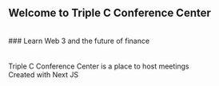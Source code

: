 ## Welcome to Triple C Conference Center
<br/>
### Learn Web 3 and the future of finance
<br/>
<br/>
<br/>
Triple C Conference Center is a place to host meetings
<br/>
Created with Next JS
